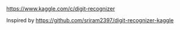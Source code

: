 https://www.kaggle.com/c/digit-recognizer

Inspired by https://github.com/sriram2397/digit-recognizer-kaggle
